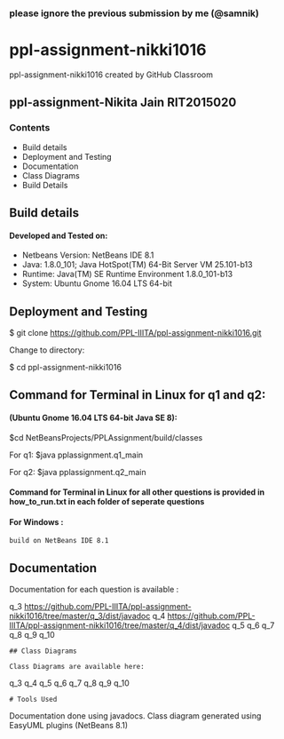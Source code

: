 ### please ignore the previous submission by me (@samnik)

# ppl-assignment-nikki1016
ppl-assignment-nikki1016 created by GitHub Classroom

## ppl-assignment-Nikita Jain RIT2015020

  ### Contents

* Build details  
* Deployment and Testing
* Documentation
* Class Diagrams
* Build Details

## Build details 
 #### Developed and Tested on:

* Netbeans Version: NetBeans IDE 8.1 
* Java: 1.8.0_101; Java HotSpot(TM) 64-Bit Server VM 25.101-b13
* Runtime: Java(TM) SE Runtime Environment 1.8.0_101-b13
* System: Ubuntu Gnome 16.04 LTS 64-bit


## Deployment and Testing

$ git clone https://github.com/PPL-IIITA/ppl-assignment-nikki1016.git

Change to directory:

$ cd ppl-assignment-nikki1016

## Command for Terminal in Linux  for q1 and q2:
#### (Ubuntu Gnome 16.04 LTS 64-bit Java SE 8):

  $cd NetBeansProjects/PPLAssignment/build/classes
  
  For q1:     $java pplassignment.q1_main
  
  For q2:     $java pplassignment.q2_main
 
 #### Command for Terminal in Linux  for all other questions is provided in how_to_run.txt in each folder of seperate questions
 
#### For Windows :
    build on NetBeans IDE 8.1
    
## Documentation

Documentation for each question is available :

q_3  https://github.com/PPL-IIITA/ppl-assignment-nikki1016/tree/master/q_3/dist/javadoc
q_4  https://github.com/PPL-IIITA/ppl-assignment-nikki1016/tree/master/q_4/dist/javadoc
q_5
q_6
q_7
q_8
q_9
q_10
```
## Class Diagrams

Class Diagrams are available here:
```
q_3
q_4
q_5
q_6
q_7
q_8
q_9
q_10 
```
# Tools Used
```
Documentation done using javadocs.
Class diagram generated using EasyUML plugins (NetBeans 8.1)
```
